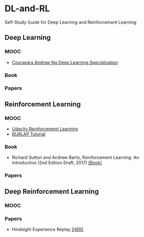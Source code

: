 # DL-and-RL
Self-Study Guide for Deep Learning and Reinforcement Learning

## Deep Learning 

### MOOC
- [Courseara Andrew Ng Deep Learning Specialization](https://www.coursera.org/specializations/deep-learning)

### Book

### Papers

## Reinforcement Learning

### MOOC
- [Udacity Reinforcement Learning](https://www.udacity.com/course/reinforcement-learning--ud600)
- [BURLAP Tutorial](http://burlap.cs.brown.edu/tutorials/index.html)

### Book
-  Richard Sutton and Andrew Barto, Reinforcement Learning: An Introduction (2nd Edition Draft, 2017) [[Book]](http://ufal.mff.cuni.cz/~straka/courses/npfl114/2016/sutton-bookdraft2016sep.pdf)

### Papers


## Deep Reinforcement Learning

### MOOC

### Papers
- Hindsight Experience Replay [[HER]](https://arxiv.org/abs/1707.01495)
